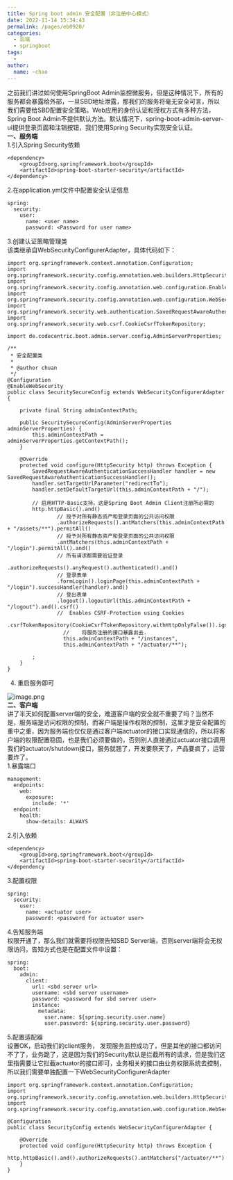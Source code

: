 ```yaml
---
title: Spring boot admin 安全配置（非注册中心模式）
date: 2022-11-14 15:34:43
permalink: /pages/eb0920/
categories:
  - 后端
  - springboot
tags:
  - 
author: 
  name: ~chao
---
```

之前我们讲过如何使用SpringBoot Admin监控微服务，但是这种情况下，所有的服务都会暴露给外部，一旦SBD地址泄露，那我们的服务将毫无安全可言，所以我们需要给SBD配置安全策略。Web应用的身份认证和授权方式有多种方法，Spring Boot Admin不提供默认方法。默认情况下，spring-boot-admin-server-ui提供登录页面和注销按钮，我们使用Spring Security实现安全认证。<br />**一、服务端**<br />1.引入Spring Security依赖
```
<dependency>
    <groupId>org.springframework.boot</groupId>
    <artifactId>spring-boot-starter-security</artifactId>
</dependency>
```
2.在application.yml文件中配置安全认证信息
```
spring:
  security:
    user:
      name: <user name>
      password: <Password for user name>

```
3.创建认证策略管理类<br />该类继承自WebSecurityConfigurerAdapter，具体代码如下：
```
import org.springframework.context.annotation.Configuration;
import org.springframework.security.config.annotation.web.builders.HttpSecurity;
import org.springframework.security.config.annotation.web.configuration.EnableWebSecurity;
import org.springframework.security.config.annotation.web.configuration.WebSecurityConfigurerAdapter;
import org.springframework.security.web.authentication.SavedRequestAwareAuthenticationSuccessHandler;
import org.springframework.security.web.csrf.CookieCsrfTokenRepository;

import de.codecentric.boot.admin.server.config.AdminServerProperties;

/**
 * 安全配置类
 * 
 * @author chuan
 */
@Configuration
@EnableWebSecurity
public class SecuritySecureConfig extends WebSecurityConfigurerAdapter {

    private final String adminContextPath;

    public SecuritySecureConfig(AdminServerProperties adminServerProperties) {
        this.adminContextPath = adminServerProperties.getContextPath();
    }

    @Override
    protected void configure(HttpSecurity http) throws Exception {
        SavedRequestAwareAuthenticationSuccessHandler handler = new SavedRequestAwareAuthenticationSuccessHandler();
        handler.setTargetUrlParameter("redirectTo");
        handler.setDefaultTargetUrl(this.adminContextPath + "/");

        // 启用HTTP-Basic支持。这是Spring Boot Admin Client注册所必需的
        http.httpBasic().and()
                // 授予对所有静态资产和登录页面的公共访问权限
                .authorizeRequests().antMatchers(this.adminContextPath + "/assets/**").permitAll()
                // 授予对所有静态资产和登录页面的公共访问权限
                .antMatchers(this.adminContextPath + "/login").permitAll().and()
                // 所有请求都需要验证登录
                .authorizeRequests().anyRequest().authenticated().and()
                // 登录表单
                .formLogin().loginPage(this.adminContextPath + "/login").successHandler(handler).and()
                // 登出表单
                .logout().logoutUrl(this.adminContextPath + "/logout").and().csrf()
                //	Enables CSRF-Protection using Cookies
                .csrfTokenRepository(CookieCsrfTokenRepository.withHttpOnlyFalse()).ignoringAntMatchers(
                  //	将服务注册的接口暴露出去.
                  this.adminContextPath + "/instances",
                  this.adminContextPath + "/actuator/**");

        ;
    }
}

```

4. 重启服务即可

![image.png](https://cdn.nlark.com/yuque/0/2022/png/28072111/1665477049408-02856ea4-38f4-4130-9ba6-17c7c03a2016.png#clientId=u77a16386-c8d6-4&crop=0&crop=0&crop=1&crop=1&from=paste&id=u76ce12ed&margin=%5Bobject%20Object%5D&name=image.png&originHeight=1290&originWidth=1780&originalType=url&ratio=1&rotation=0&showTitle=false&size=97327&status=done&style=none&taskId=u0fac07c2-3533-4cf9-af68-ecafe955014&title=)<br />**二、客户端**<br />讲了半天如何配置server端的安全，难道客户端的安全就不重要了吗？当然不是，服务端是访问权限的控制，而客户端是操作权限的控制，这里才是安全配置的重中之重，因为服务端也仅仅是通过客户端actuator的接口实现通信的，所以将客户端的权限配置稳固，也是我们必须要做的，否则别人直接通过actuator接口调用我们的actuator/shutdown接口，服务就翘了，开发要祭天了，产品要疯了，运营要炸了。<br />1.暴露端口
```
management:
  endpoints:
    web:
      exposure:
        include: '*'
  endpoint:
    health:
      show-details: ALWAYS

```
2.引入依赖
```
<dependency>
    <groupId>org.springframework.boot</groupId>
    <artifactId>spring-boot-starter-security</artifactId>
</dependency
```
3.配置权限
```
spring:
  security:
    user:
	  name: <actuator user>
      password: <password for actuator user>

```
4.告知服务端 <br />权限开通了，那么我们就需要将权限告知SBD Server端，否则server端将会无权限访问，告知方式也是在配置文件中设置：
```
spring:
  boot:
    admin:
      client:
        url: <sbd server url>
        username: <sbd server username>
        password: <password for sbd server user>
        instance:
          metadata:
            user.name: ${spring.security.user.name}
            user.password: ${spring.security.user.password}

```
5.配置适配器<br />设置OK，启动我们的client服务， 发现服务监控成功了，但是其他的接口都访问不了了，业务跪了，这是因为我们的Security默认是拦截所有的请求，但是我们这里指需要让它拦截actuator的接口即可，业务相关的接口由业务权限系统去控制，所以我们需要单独配置一下WebSecurityConfigurerAdapter
```
import org.springframework.context.annotation.Configuration;
import org.springframework.security.config.annotation.web.builders.HttpSecurity;
import org.springframework.security.config.annotation.web.configuration.WebSecurityConfigurerAdapter;

@Configuration
public class SecurityConfig extends WebSecurityConfigurerAdapter {

    @Override
    protected void configure(HttpSecurity http) throws Exception {
        http.httpBasic().and().authorizeRequests().antMatchers("/actuator/**").authenticated().anyRequest().permitAll();
    }
}

```
